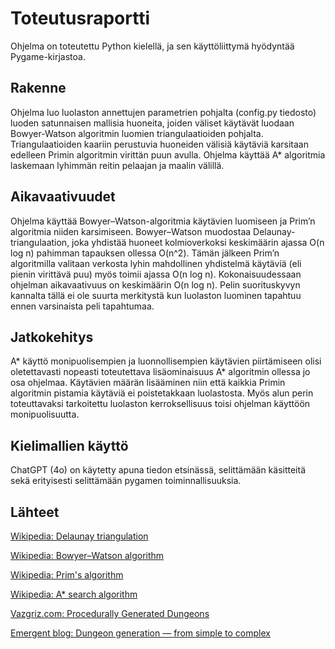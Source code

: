# Toteutusraportti
Ohjelma on toteutettu Python kielellä, ja sen käyttöliittymä hyödyntää Pygame-kirjastoa.

## Rakenne
Ohjelma luo luolaston annettujen parametrien pohjalta (config.py tiedosto) luoden satunnaisen mallisia huoneita, joiden väliset käytävät luodaan Bowyer-Watson algoritmin luomien triangulaatioiden pohjalta. Triangulaatioiden kaariin perustuvia huoneiden välisiä käytäviä karsitaan edelleen Primin algoritmin virittän puun avulla. Ohjelma käyttää A* algoritmia laskemaan lyhimmän reitin pelaajan ja maalin välillä.

## Aikavaativuudet
Ohjelma käyttää Bowyer–Watson-algoritmia käytävien luomiseen ja Prim’n algoritmia niiden karsimiseen. Bowyer–Watson muodostaa Delaunay-triangulaation, joka yhdistää huoneet kolmioverkoksi keskimäärin ajassa O(n log n) pahimman tapauksen ollessa O(n^2). Tämän jälkeen Prim’n algoritmilla valitaan verkosta lyhin mahdollinen yhdistelmä käytäviä (eli pienin virittävä puu) myös toimii ajassa O(n log n). Kokonaisuudessaan ohjelman aikavaativuus on keskimäärin O(n log n). Pelin suorituskyvyn kannalta tällä ei ole suurta merkitystä kun luolaston luominen tapahtuu ennen varsinaista peli tapahtumaa.

## Jatkokehitys
A* käyttö monipuolisempien ja luonnollisempien käytävien piirtämiseen olisi oletettavasti nopeasti toteutettava lisäominaisuus A* algoritmin ollessa jo osa ohjelmaa. Käytävien määrän lisääminen niin että kaikkia Primin algoritmin pistamia käytäviä ei poistetakkaan luolastosta. Myös alun perin toteuttavaksi tarkoitettu luolaston kerroksellisuus toisi ohjelman käyttöön monipuolisuutta.


## Kielimallien käyttö
ChatGPT (4o) on käytetty apuna tiedon etsinässä, selittämään käsitteitä sekä erityisesti selittämään pygamen toiminnallisuuksia.



## Lähteet

[Wikipedia: Delaunay triangulation](https://en.wikipedia.org/wiki/Delaunay_triangulation)

[Wikipedia: Bowyer–Watson algorithm](https://en.wikipedia.org/wiki/Bowyer–Watson_algorithm)

[Wikipedia: Prim's algorithm](https://en.wikipedia.org/wiki/Prim%27s_algorithm)

[Wikipedia: A* search algorithm](https://en.wikipedia.org/wiki/A*_search_algorithm)

[Vazgriz.com: Procedurally Generated Dungeons](https://vazgriz.com/119/procedurally-generated-dungeons/)

[Emergent blog: Dungeon generation — from simple to complex](https://tiendil.org/en/posts/dungeon-generation-from-simple-to-complex)

